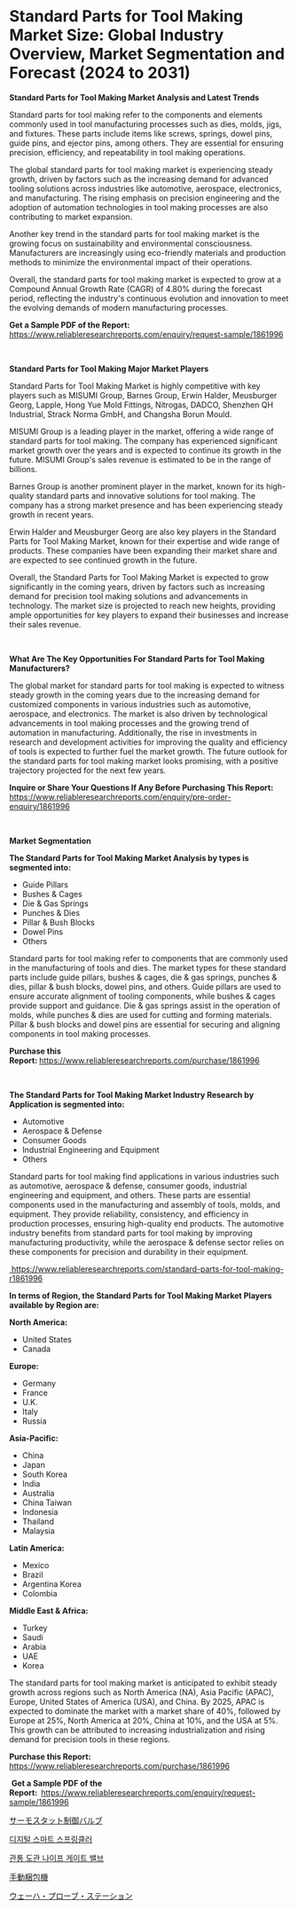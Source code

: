 <p><h1>Standard Parts for Tool Making Market Size: Global Industry Overview, Market Segmentation and Forecast (2024 to 2031)</h1></p><p><strong>Standard Parts for Tool Making Market Analysis and Latest Trends</strong></p>
<p><p>Standard parts for tool making refer to the components and elements commonly used in tool manufacturing processes such as dies, molds, jigs, and fixtures. These parts include items like screws, springs, dowel pins, guide pins, and ejector pins, among others. They are essential for ensuring precision, efficiency, and repeatability in tool making operations.</p><p>The global standard parts for tool making market is experiencing steady growth, driven by factors such as the increasing demand for advanced tooling solutions across industries like automotive, aerospace, electronics, and manufacturing. The rising emphasis on precision engineering and the adoption of automation technologies in tool making processes are also contributing to market expansion.</p><p>Another key trend in the standard parts for tool making market is the growing focus on sustainability and environmental consciousness. Manufacturers are increasingly using eco-friendly materials and production methods to minimize the environmental impact of their operations.</p><p>Overall, the standard parts for tool making market is expected to grow at a Compound Annual Growth Rate (CAGR) of 4.80% during the forecast period, reflecting the industry's continuous evolution and innovation to meet the evolving demands of modern manufacturing processes.</p></p>
<p><strong>Get a Sample PDF of the Report:&nbsp;</strong> <a href="https://www.reliableresearchreports.com/enquiry/request-sample/1861996">https://www.reliableresearchreports.com/enquiry/request-sample/1861996</a></p>
<p>&nbsp;</p>
<p><strong>Standard Parts for Tool Making Major Market Players</strong></p>
<p><p>Standard Parts for Tool Making Market is highly competitive with key players such as MISUMI Group, Barnes Group, Erwin Halder, Meusburger Georg, Lapple, Hong Yue Mold Fittings, Nitrogas, DADCO, Shenzhen QH Industrial, Strack Norma GmbH, and Changsha Borun Mould. </p><p>MISUMI Group is a leading player in the market, offering a wide range of standard parts for tool making. The company has experienced significant market growth over the years and is expected to continue its growth in the future. MISUMI Group's sales revenue is estimated to be in the range of billions.</p><p>Barnes Group is another prominent player in the market, known for its high-quality standard parts and innovative solutions for tool making. The company has a strong market presence and has been experiencing steady growth in recent years.</p><p>Erwin Halder and Meusburger Georg are also key players in the Standard Parts for Tool Making Market, known for their expertise and wide range of products. These companies have been expanding their market share and are expected to see continued growth in the future.</p><p>Overall, the Standard Parts for Tool Making Market is expected to grow significantly in the coming years, driven by factors such as increasing demand for precision tool making solutions and advancements in technology. The market size is projected to reach new heights, providing ample opportunities for key players to expand their businesses and increase their sales revenue.</p></p>
<p>&nbsp;</p>
<p><strong>What Are The Key Opportunities For Standard Parts for Tool Making Manufacturers?</strong></p>
<p><p>The global market for standard parts for tool making is expected to witness steady growth in the coming years due to the increasing demand for customized components in various industries such as automotive, aerospace, and electronics. The market is also driven by technological advancements in tool making processes and the growing trend of automation in manufacturing. Additionally, the rise in investments in research and development activities for improving the quality and efficiency of tools is expected to further fuel the market growth. The future outlook for the standard parts for tool making market looks promising, with a positive trajectory projected for the next few years.</p></p>
<p><strong>Inquire or Share Your Questions If Any Before Purchasing This Report:</strong> <a href="https://www.reliableresearchreports.com/enquiry/pre-order-enquiry/1861996">https://www.reliableresearchreports.com/enquiry/pre-order-enquiry/1861996</a></p>
<p>&nbsp;</p>
<p><strong>Market Segmentation</strong></p>
<p><strong>The Standard Parts for Tool Making Market Analysis by types is segmented into:</strong></p>
<p><ul><li>Guide Pillars</li><li>Bushes & Cages</li><li>Die & Gas Springs</li><li>Punches & Dies</li><li>Pillar & Bush Blocks</li><li>Dowel Pins</li><li>Others</li></ul></p>
<p><p>Standard parts for tool making refer to components that are commonly used in the manufacturing of tools and dies. The market types for these standard parts include guide pillars, bushes & cages, die & gas springs, punches & dies, pillar & bush blocks, dowel pins, and others. Guide pillars are used to ensure accurate alignment of tooling components, while bushes & cages provide support and guidance. Die & gas springs assist in the operation of molds, while punches & dies are used for cutting and forming materials. Pillar & bush blocks and dowel pins are essential for securing and aligning components in tool making processes.</p></p>
<p><strong>Purchase this Report:&nbsp;</strong><a href="https://www.reliableresearchreports.com/purchase/1861996">https://www.reliableresearchreports.com/purchase/1861996</a></p>
<p>&nbsp;</p>
<p><strong>The Standard Parts for Tool Making Market Industry Research by Application is segmented into:</strong></p>
<p><ul><li>Automotive</li><li>Aerospace & Defense</li><li>Consumer Goods</li><li>Industrial Engineering and Equipment</li><li>Others</li></ul></p>
<p><p>Standard parts for tool making find applications in various industries such as automotive, aerospace & defense, consumer goods, industrial engineering and equipment, and others. These parts are essential components used in the manufacturing and assembly of tools, molds, and equipment. They provide reliability, consistency, and efficiency in production processes, ensuring high-quality end products. The automotive industry benefits from standard parts for tool making by improving manufacturing productivity, while the aerospace & defense sector relies on these components for precision and durability in their equipment.</p></p>
<p><a href="https://www.reliableresearchreports.com/standard-parts-for-tool-making-r1861996">&nbsp;https://www.reliableresearchreports.com/standard-parts-for-tool-making-r1861996</a></p>
<p><strong>In terms of Region, the Standard Parts for Tool Making Market Players available by Region are:</strong></p>
<p>
    <p> <strong> North America: </strong>
        <ul>
            <li>United States</li>
            <li>Canada</li>
        </ul>
        </p> 
    <p> <strong> Europe: </strong>
        <ul>
            <li>Germany</li>
            <li>France</li>
            <li>U.K.</li>
            <li>Italy</li>
            <li>Russia</li>
        </ul>
        </p> 
    <p> <strong> Asia-Pacific: </strong>
        <ul>
            <li>China</li>
            <li>Japan</li>
            <li>South Korea</li>
            <li>India</li>
            <li>Australia</li>
            <li>China Taiwan</li>
            <li>Indonesia</li>
            <li>Thailand</li>
            <li>Malaysia</li>
        </ul>
        </p> 
    <p> <strong> Latin America: </strong>
        <ul>
            <li>Mexico</li>
            <li>Brazil</li>
            <li>Argentina Korea</li>
            <li>Colombia</li>
        </ul>
        </p> 
    <p> <strong> Middle East & Africa: </strong>
        <ul>
            <li>Turkey</li>
            <li>Saudi</li>
            <li>Arabia</li>
            <li>UAE</li>
            <li>Korea</li>
        </ul>
    </p>
    </p>
<p><p>The standard parts for tool making market is anticipated to exhibit steady growth across regions such as North America (NA), Asia Pacific (APAC), Europe, United States of America (USA), and China. By 2025, APAC is expected to dominate the market with a market share of 40%, followed by Europe at 25%, North America at 20%, China at 10%, and the USA at 5%. This growth can be attributed to increasing industrialization and rising demand for precision tools in these regions.</p></p>
<p><strong>Purchase this Report: </strong><a href="https://www.reliableresearchreports.com/purchase/1861996">https://www.reliableresearchreports.com/purchase/1861996</a></p>
<p>&nbsp;<strong>Get a Sample PDF of the Report:&nbsp;&nbsp;</strong><a href="https://www.reliableresearchreports.com/enquiry/request-sample/1861996">https://www.reliableresearchreports.com/enquiry/request-sample/1861996</a></p>
<p><strong></strong></p>
<p><p><a href="https://medium.com/@lauriank/%E3%82%B5%E3%83%BC%E3%83%A2%E3%82%B9%E3%82%BF%E3%83%86%E3%82%A3%E3%83%83%E3%82%AF%E5%88%B6%E5%BE%8C%E3%83%90%E3%83%AB%E3%83%96%E3%81%AE%E5%B8%82%E5%A0%B4%E3%83%A1%E3%83%88%E3%83%AA%E3%82%AF%E3%82%B9%E3%81%AE%E3%83%87%E3%82%B3%E3%83%BC%E3%83%87%E3%82%A3%E3%83%B3%E3%82%B0-%E5%B8%82%E5%A0%B4%E3%82%B7%E3%82%A7%E3%82%A2-%E3%83%88%E3%83%AC%E3%83%B3%E3%83%89-%E6%88%90%E9%95%B7%E3%83%91%E3%82%BF%E3%83%BC%E3%83%B3-002a2ab042a9">サーモスタット制御バルブ</a></p><p><a href="https://medium.com/@edaunhshhs/%EB%94%94%EC%A7%80%ED%84%B8-%EC%8A%A4%EB%A7%88%ED%8A%B8-%EC%8A%A4%ED%94%84%EB%A7%81%ED%81%B4%EB%9F%AC-%EC%8B%9C%EC%9E%A5%EC%9D%80-%EC%8B%9C%EC%9E%A5-%EC%A0%90%EC%9C%A0%EC%9C%A8-%EC%8B%9C%EC%9E%A5-%EB%8F%99%ED%96%A5-%EB%B0%8F-%EC%8B%9C%EC%9E%A5-%EC%84%B1%EC%9E%A5%EC%97%90-%EB%8C%80%ED%95%9C-%EC%A0%95%EB%B3%B4%EB%A5%BC-%EC%A0%9C%EA%B3%B5%ED%95%A9%EB%8B%88%EB%8B%A4-a6d4c6d9d678">디지털 스마트 스프링클러</a></p><p><a href="https://medium.com/@cezarymarciniak2022/%EC%BB%A8%EB%94%94%ED%8A%B8-%EB%82%98%EC%9D%B4%ED%94%84-%EA%B2%8C%EC%9D%B4%ED%8A%B8-%EB%B0%B8%EB%B8%8C-%EC%8B%9C%EC%9E%A5-2031%EB%85%84%EA%B9%8C%EC%A7%80%EC%9D%98-%ED%8A%B8%EB%A0%8C%EB%93%9C-%EC%98%88%EC%B8%A1-%EB%B0%8F-%EA%B2%BD%EC%9F%81-%EB%B6%84%EC%84%9D%EC%9D%84-%ED%86%B5%ED%95%B4-73bf5f94c0a7">관통 도관 나이프 게이트 밸브</a></p><p><a href="https://medium.com/@carolynsparkly/%E3%83%9E%E3%83%8B%E3%83%A5%E3%82%A2%E3%83%AB%E3%82%B9%E3%83%88%E3%83%A9%E3%83%83%E3%83%94%E3%83%B3%E3%82%B0%E3%83%9E%E3%82%B7%E3%83%B3%E3%81%AE%E5%B8%82%E5%A0%B4%E3%82%B7%E3%82%A7%E3%82%A2%E3%81%AE%E5%A4%89%E9%81%B7%E3%81%A8%E5%B8%82%E5%A0%B4%E6%88%90%E9%95%B7%E3%83%88%E3%83%AC%E3%83%B3%E3%83%892024%E5%B9%B4-2031%E5%B9%B4-e94bcb81623f">手動梱包機</a></p><p><a href="https://github.com/SantosDicki04/Market-Research-Report-List-1/blob/main/151370421595.md">ウェーハ・プローブ・ステーション</a></p></p>